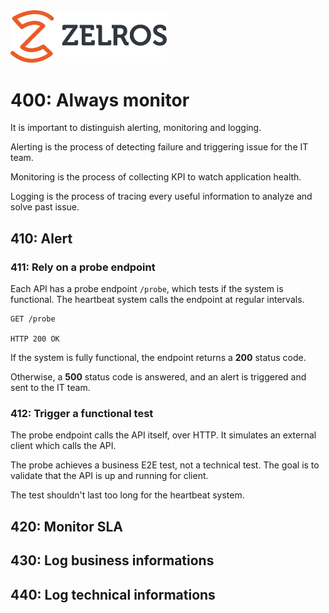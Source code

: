 <img src="./imgs/zelros.svg" width="250">


# 400: Always monitor

It is important to distinguish alerting, monitoring and logging.

Alerting is the process of detecting failure and triggering issue for the IT team.

Monitoring is the process of collecting KPI to watch application health.

Logging is the process of tracing every useful information to analyze and solve past issue.


## 410: Alert

### 411: Rely on a probe endpoint

Each API has a probe endpoint `/probe`, which tests if the system is functional. 
The heartbeat system calls the endpoint at regular intervals.

```
GET /probe

HTTP 200 OK
```

If the system is fully functional, the endpoint returns a **200** status code.

Otherwise, a **500** status code is answered, and an alert is triggered and sent to the IT team.


### 412: Trigger a functional test

The probe endpoint calls the API itself, over HTTP. It simulates an external client which calls the API.

The probe achieves a business E2E test, not a technical test. The goal is to validate that the API is up and running for client.

The test shouldn't last too long for the heartbeat system.


## 420: Monitor SLA


## 430: Log business informations


## 440: Log technical informations
